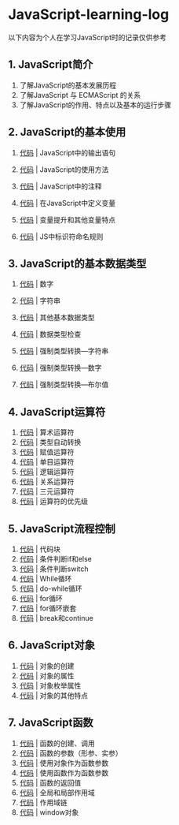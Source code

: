 # JavaScript-learning-log

以下内容为个人在学习JavaScript时的记录仅供参考

## 1. JavaScript简介

1. 了解JavaScript的基本发展历程
2. 了解JavaScript 与 ECMAScript 的关系
3. 了解JavaScript的作用、特点以及基本的运行步骤

## 2. JavaScript的基本使用

1. [代码](https://github.com/techrookiewyx/JavaScript/blob/main/other-case/1-helloworld.html) | JavaScript中的输出语句

2. [代码](https://github.com/techrookiewyx/JavaScript/blob/main/other-case/2-js-introduce-method.html) | JavaScript的使用方法

3. [代码](https://github.com/techrookiewyx/JavaScript/blob/main/other-case/2-js-introduce-method.html) | JavaScript中的注释

4. [代码](https://github.com/techrookiewyx/JavaScript/blob/main/other-case/3-variable.html) | 在JavaScript中定义变量

5. [代码](https://github.com/techrookiewyx/JavaScript/blob/main/other-case/4-variable-attribute.html) | 变量提升和其他变量特点
6. [代码](https://github.com/techrookiewyx/JavaScript/blob/main/other-case/5-identifier.html) | JS中标识符命名规则

## 3. JavaScript的基本数据类型

1. [代码](https://github.com/techrookiewyx/JavaScript/blob/main/other-case/6-DateType-number.html) | 数字

2. [代码](https://github.com/techrookiewyx/JavaScript/blob/main/other-case/7-DateType-string.html) | 字符串
3. [代码](https://github.com/techrookiewyx/JavaScript/blob/main/other-case/8-DateType-other.html) | 其他基本数据类型
4. [代码](https://github.com/techrookiewyx/JavaScript/blob/main/other-case/9-DateType-check.html) | 数据类型检查
5. [代码](https://github.com/techrookiewyx/JavaScript/blob/main/other-case/10-DateType-change-string.html) | 强制类型转换—字符串
6. [代码](https://github.com/techrookiewyx/JavaScript/blob/main/other-case/11-DateType-change-number.html) | 强制类型转换—数字
7. [代码](https://github.com/techrookiewyx/JavaScript/blob/main/other-case/12-DateType-change-boolean.html) | 强制类型转换—布尔值

## 4. JavaScript运算符

1. [代码](https://github.com/techrookiewyx/JavaScript/blob/main/other-case/13-Arithmetic-operator.html) | 算术运算符
2. [代码](https://github.com/techrookiewyx/JavaScript/blob/main/other-case/14-DateType-auto-change.html) | 类型自动转换
3. [代码](https://github.com/techrookiewyx/JavaScript/blob/main/other-case/15-Assignment-Operators.html) | 赋值运算符
4. [代码](https://github.com/techrookiewyx/JavaScript/blob/main/other-case/16-Unary-Operator.html) | 单目运算符
5. [代码](https://github.com/techrookiewyx/JavaScript/blob/main/other-case/17-Logical-Operators.html) | 逻辑运算符
6. [代码](https://github.com/techrookiewyx/JavaScript/blob/main/other-case/18-Relational-Operators.html) | 关系运算符
7. [代码](https://github.com/techrookiewyx/JavaScript/blob/main/other-case/19-Ternary-Operator.html) | 三元运算符
8. [代码](https://github.com/techrookiewyx/JavaScript/blob/main/other-case/20-Operator-Priority.html) | 运算符的优先级

## 5. JavaScript流程控制

1. [代码](https://github.com/techrookiewyx/JavaScript/blob/main/other-case/21-Code-Block.html) | 代码块  
2. [代码](https://github.com/techrookiewyx/JavaScript/blob/main/other-case/22-Conditional-Judgment.html) | 条件判断if和else
3. [代码](https://github.com/techrookiewyx/JavaScript/blob/main/other-case/23-Switch.html) | 条件判断switch
4. [代码](https://github.com/techrookiewyx/JavaScript/blob/main/other-case/24-While.html) | While循环
5. [代码](https://github.com/techrookiewyx/JavaScript/blob/main/other-case/25-do-While.html) | do-while循环
6. [代码](https://github.com/techrookiewyx/JavaScript/blob/main/other-case/26-for.html) | for循环
7. [代码](https://github.com/techrookiewyx/JavaScript/blob/main/other-case/27-for-nest.html) | for循环嵌套
8. [代码](https://github.com/techrookiewyx/JavaScript/blob/main/other-case/28-break-continue.html) | break和continue

## 6. JavaScript对象

1. [代码](https://github.com/techrookiewyx/JavaScript/blob/main/other-case/29-sample-object.html) | 对象的创建
2. [代码](https://github.com/techrookiewyx/JavaScript/blob/main/other-case/30-object-attribute.html) | 对象的属性
2. [代码](https://github.com/techrookiewyx/JavaScript/blob/main/other-case/31-Enumeration-Attribute.html) | 对象枚举属性
2. [代码](https://github.com/techrookiewyx/JavaScript/blob/main/other-case/32-Quote-DateType.html) | 对象的其他特点

## 7. JavaScript函数

1. [代码](https://github.com/techrookiewyx/JavaScript/blob/main/other-case/33-function.html) | 函数的创建、调用
2. [代码](https://github.com/techrookiewyx/JavaScript/blob/main/other-case/34-function-parameter.html) | 函数的参数（形参、实参）
3. [代码](https://github.com/techrookiewyx/JavaScript/blob/main/other-case/35-function-objectParameter.html) | 使用对象作为函数参数
4. [代码](https://github.com/techrookiewyx/JavaScript/blob/main/other-case/36-function-functionParameter.html) | 使用函数作为函数参数
5. [代码](https://github.com/techrookiewyx/JavaScript/blob/main/other-case/37-function-return.html) | 函数的返回值
6. [代码](https://github.com/techrookiewyx/JavaScript/blob/main/other-case/38-scope.html) | 全局和局部作用域
7. [代码](https://github.com/techrookiewyx/JavaScript/blob/main/other-case/39-scope-chain.html) | 作用域链
8. [代码](https://github.com/techrookiewyx/JavaScript/blob/main/other-case/40-window-target.html) | window对象